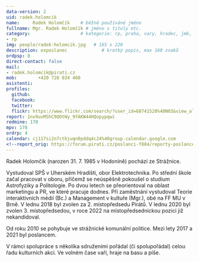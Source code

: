 ```yaml
---
data-version: 2
uid: radek.holomcik
name:     Radek Holomčík  	# běžně používáné jméno
fullname: Mgr. Radek Holomčík # jméno s tituly etc.
category:                 	# kategorie: rp, praha, vary, hradec, jmk, senat
- rp
img: people/radek-holomcik.jpg   # 165 x 220
description: exposlanec          	# kratký popis, max 160 znaků
ordpsp: 8
direct-contact: false
mail:
- radek.holomcik@pirati.cz
mob:		+420 728 034 460 
asistenti:
profiles:
  github:                
  facebook:
  twitter: 		  
  flickr: https://www.flickr.com/search/?user_id=68741528%40N03&view_all=1&text=Radek%20Holom
report: 1nv9uxMShC9QOtWy_9fAKW44HQopypqwi
redmine: 178
mpv: 178
ordrp: 4
calendar: cj117si2n7ctbjuqn0pddq4c24%40group.calendar.google.com
<!--report_orig: https://forum.pirati.cz/poslanci-f884/reporty-poslance-radka-holomcika-t39052.html-->
---
```


Radek Holomčík (narozen 31. 7. 1985 v Hodoníně) pochází ze Strážnice.

Vystudoval SPŠ v Uherském Hradišti, obor Elektrotechnika. Po střední škole začal pracovat v oboru, přičemž se neúspěšně pokoušel o studium Astrofyziky a Politologie. Po dvou letech se přeorientoval na oblast marketingu a PR, ve které pracuje dodnes. Při zaměstnání vystudoval Teorie interaktivních médií (Bc.) a Management v kultuře (Mgr.), obé na FF MU v Brně. V lednu 2018 byl zvolen za 2. místopředsedu Pirátů. V lednu 2020 byl zvolen 3. místopředsedou, v roce 2022 na místopředsednickou pozici již nekandidoval.

Od roku 2010 se pohybuje ve strážnické komunální politice. Mezi lety 2017 a 2021 byl poslancem.

V rámci spolupráce s několika sdruženími pořádal (či spolupořádal) celou řadu kulturních akcí. Ve volném čase vaří, hraje na basu a píše.
